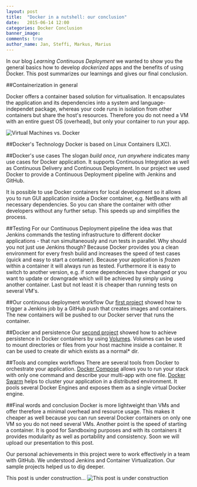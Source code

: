 ```yaml
---
layout: post
title:  "Docker in a nutshell: our conclusion"
date:   2015-06-14 12:00
categories: Docker Conclusion
banner_image: 
comments: true
author_name: Jan, Steffi, Markus, Marius
---
```


In our blog *Learning Continuous Deployment* we wanted to show you the general basics how to develop *dockerized* apps and the benefits of using Docker. This post summarizes our learnings and gives our final conclusion. 

<!--more--> 
##Containerization in general

Docker offers a container based solution for virtualisation. It encapsulates the application and its dependencies into a system and language-independet package, whereas your code runs in isolation from other containers but share the host's resources. Therefore you do not need a VM with an entire guest OS (overhead), but only your container to run your app. 

![Virtual Machines vs. Docker]({{site.url}}/assets/images/vm-docker.png)

##Docker's Technology
Docker is based on Linux Containers (LXC).

##Docker's use cases
The slogan *build once, run anywhere* indicates many use cases for Docker application. It supports Continuous Integration as well as Continuous Delivery and Continuous Deployment. In our project we used Docker to provide a Continuous Deployment pipeline with Jenkins and GitHub. 

It is possible to use Docker containers for local development so it allows you to run GUI application inside a Docker container, e.g. NetBeans with all necessary dependencies. So you can share the container with other developers without any further setup. This speeds up and simplifies the process. 

##Testing
For our Continuous Deployment pipeline the idea was that Jenkins commands the testing infrastructure to different docker applications - that run simultaneously and run tests in parallel. Why should you not just use Jenkins though? Because Docker provides you a clean environment for every fresh build and increases the speed of test cases (quick and easy to start a container). Because your application is *frozen* within a container it will always run as tested. Furthermore it is easy to switch to another version, e.g. if some dependencies have changed or you want to update or downgrade which will be achieved by simply using another container. Last but not least it is cheaper than running tests on several VM's. 

##Our continuous deployment workflow
Our [first project](http://learning-continuous-deployment.github.io/) showed how to trigger a Jenkins job by a GitHub push that creates images and containers. The new containers will be pushed to our Docker server that runs the container.

##Docker and persistence
Our [second project](http://learning-continuous-deployment.github.io/docker/images/dockerfile/database/persistence/volumes/linking/container/2015/05/29/docker-and-databases/) showed how to achieve persistence in Docker containers by using [Volumes]((http://learning-continuous-deployment.github.io/docker/container/volumes/2015/05/22/persistent-data-with-docker/)). Volumes can be used to mount directories or files from your host machine inside a container. It can be used to create dir which exists as a 
normal* dir. 

##Tools and complex workflows 
There are several tools from Docker to orchestrate your application. [Docker Compose](http://learning-continuous-deployment.github.io/dockercompose/multi-app/2015/05/30/docker-compose/) allows you to run your stack with only one command and describe your multi-app with one file. [Docker Swarm](http://learning-continuous-deployment.github.io/dockerswarm/2015/06/07/docker-swarm/) helps to cluster your application in a distributed environment. It pools several Docker Engines and exposes them as a single virtual Docker engine. 

##Final words and conclusion
Docker is more lightweight than VMs and offer therefore a minimal overhead and resource usage. This makes it cheaper as well because you can run several Docker containers on only one VM so you do not need several VMs. Another point is the speed of starting a container. It is good for Sandboxing purposes and with its containers it provides modularity as well as portability and consistency. Soon we will upload our presentation to this post. 

Our personal achievements in this project were to work effectively in a team with GitHub. We understood Jenkins and Container Virtualization. Our sample projects helped us to dig deeper. 

This post is under construction...
![This post is under construction]({{site.url}}/assets/images/construction.jpg)